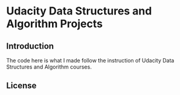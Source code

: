 # Udacity Data Structures and Algorithm Projects
## Introduction
The code here is what I made follow the instruction of Udacity Data Structures and Algorithm courses.

## License

